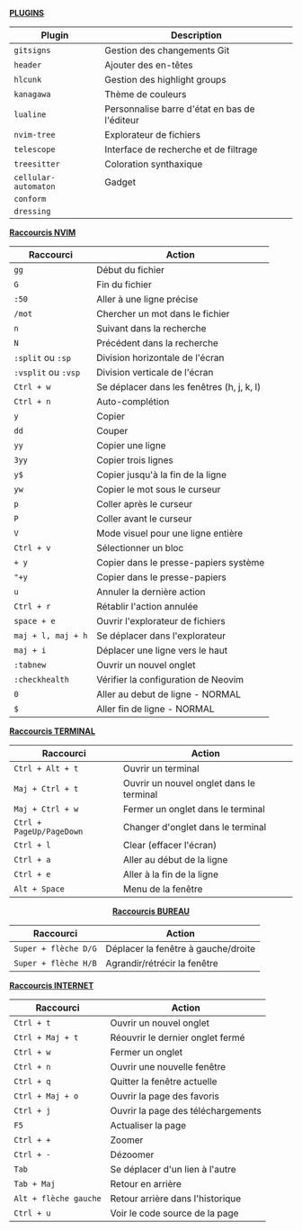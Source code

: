 <p align="center">

<u><b>PLUGINS</b></u>

| **Plugin**                 | **Description**            |
|----------------------------|----------------------------|
| `gitsigns`                 | Gestion des changements Git  |
| `header`                   | Ajouter des en-têtes |
| `hlcunk`                   | Gestion des highlight groups |
| `kanagawa`                 | Thème de couleurs |
| `lualine`                  | Personnalise barre d'état en bas de l'éditeur|
| `nvim-tree`                | Explorateur de fichiers |
| `telescope`                | Interface de recherche et de filtrage |
| `treesitter`               | Coloration synthaxique |
| `cellular-automaton`       | Gadget |
| `conform`                  |         |
| `dressing`                 | |

</p>

<p align="center">
	
<u><b>Raccourcis NVIM</b></u>

| **Raccourci**           | **Action**                               |
|-------------------------|------------------------------------------|
| `gg`                    | Début du fichier                         |
| `G`                     | Fin du fichier                           |
| `:50`                   | Aller à une ligne précise                |
| `/mot`                  | Chercher un mot dans le fichier          |
| `n`                     | Suivant dans la recherche                |
| `N`                     | Précédent dans la recherche              |
| `:split` ou `:sp`       | Division horizontale de l'écran          |
| `:vsplit` ou `:vsp`     | Division verticale de l'écran            |
| `Ctrl + w`              | Se déplacer dans les fenêtres (h, j, k, l)|
| `Ctrl + n`              | Auto-complétion                          |
| `y`                     | Copier                                   |
| `dd`                    | Couper                                   |
| `yy`                    | Copier une ligne                         |
| `3yy`                   | Copier trois lignes                      |
| `y$`                    | Copier jusqu'à la fin de la ligne        |
| `yw`                    | Copier le mot sous le curseur            |
| `p`                     | Coller après le curseur                  |
| `P`                     | Coller avant le curseur                  |
| `V`                     | Mode visuel pour une ligne entière      |
| `Ctrl + v`              | Sélectionner un bloc                     |
| `+ y`                   | Copier dans le presse-papiers système    |
| `"+y`                   | Copier dans le presse-papiers            |
| `u`                     | Annuler la dernière action              |
| `Ctrl + r`              | Rétablir l'action annulée                |
| `space + e`             | Ouvrir l'explorateur de fichiers         |
| `maj + l, maj + h`      | Se déplacer dans l'explorateur           |
| `maj + i`               | Déplacer une ligne vers le haut          |
| `:tabnew`               | Ouvrir un nouvel onglet                  |
| `:checkhealth`          | Vérifier la configuration de Neovim     |
| `0`			  | Aller au debut de ligne - NORMAL |
| `$`		          | Aller fin de ligne - NORMAL |



</p>

<p align="center">
	
<u><b>Raccourcis TERMINAL</b></u>

| **Raccourci**           | **Action**                               |
|-------------------------|------------------------------------------|
| `Ctrl + Alt + t`        | Ouvrir un terminal                       |
| `Maj + Ctrl + t`        | Ouvrir un nouvel onglet dans le terminal |
| `Maj + Ctrl + w`        | Fermer un onglet dans le terminal        |
| `Ctrl + PageUp/PageDown`| Changer d'onglet dans le terminal        |
| `Ctrl + l`              | Clear (effacer l'écran)                  |
| `Ctrl + a`              | Aller au début de la ligne               |
| `Ctrl + e`              | Aller à la fin de la ligne               |
| `Alt + Space`           | Menu de la fenêtre                       |

</p>

<p align="center">
<u><b>Raccourcis BUREAU</b></u>

| **Raccourci**           | **Action**                               |
|-------------------------|------------------------------------------|
| `Super + flèche D/G`    | Déplacer la fenêtre à gauche/droite      |
| `Super + flèche H/B`    | Agrandir/rétrécir la fenêtre             |

</p>

<p align="center">
	
<u><b>Raccourcis INTERNET</b></u>

| **Raccourci**           | **Action**                               |
|-------------------------|------------------------------------------|
| `Ctrl + t`              | Ouvrir un nouvel onglet                  |
| `Ctrl + Maj + t`        | Réouvrir le dernier onglet fermé         |
| `Ctrl + w`              | Fermer un onglet                         |
| `Ctrl + n`              | Ouvrir une nouvelle fenêtre              |
| `Ctrl + q`              | Quitter la fenêtre actuelle              |
| `Ctrl + Maj + o`        | Ouvrir la page des favoris              |
| `Ctrl + j`              | Ouvrir la page des téléchargements      |
| `F5`                    | Actualiser la page                       |
| `Ctrl + +`              | Zoomer                                   |
| `Ctrl + -`              | Dézoomer                                 |
| `Tab`                   | Se déplacer d'un lien à l'autre         |
| `Tab + Maj`             | Retour en arrière                       |
| `Alt + flèche gauche`   | Retour arrière dans l'historique        |
| `Ctrl + u`              | Voir le code source de la page           |

</p>

